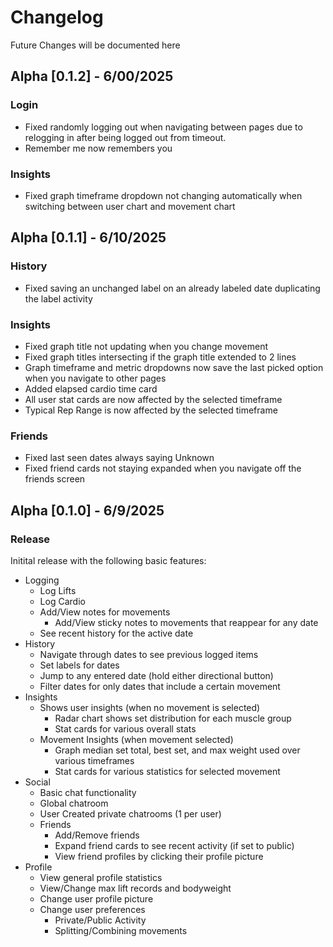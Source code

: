 # Changelog

Future Changes will be documented here

## Alpha [0.1.2] - 6/00/2025

### Login
- Fixed randomly logging out when navigating between pages due to relogging in after being logged out from timeout.
- Remember me now remembers you
### Insights
- Fixed graph timeframe dropdown not changing automatically when switching between user chart and movement chart

## Alpha [0.1.1] - 6/10/2025

### History 
- Fixed saving an unchanged label on an already labeled date duplicating the label activity
### Insights
- Fixed graph title not updating when you change movement
- Fixed graph titles intersecting if the graph title extended to 2 lines
- Graph timeframe and metric dropdowns now save the last picked option when you navigate to other pages
- Added elapsed cardio time card
- All user stat cards are now affected by the selected timeframe
- Typical Rep Range is now affected by the selected timeframe
### Friends
- Fixed last seen dates always saying Unknown
- Fixed friend cards not staying expanded when you navigate off the friends screen 

## Alpha [0.1.0] - 6/9/2025
### Release
Initital release with the following basic features:
- Logging
  - Log Lifts
  - Log Cardio
  - Add/View notes for movements
    - Add/View sticky notes to movements that reappear for any date
  - See recent history for the active date
- History
  - Navigate through dates to see previous logged items
  - Set labels for dates
  - Jump to any entered date (hold either directional button)
  - Filter dates for only dates that include a certain movement
- Insights
  - Shows user insights (when no movement is selected)
    - Radar chart shows set distribution for each muscle group
    - Stat cards for various overall stats
  - Movement Insights (when movement selected)
    - Graph median set total, best set, and max weight used over various timeframes
    - Stat cards for various statistics for selected movement
- Social
  - Basic chat functionality
  - Global chatroom
  - User Created private chatrooms (1 per user)
  - Friends
    - Add/Remove friends
    - Expand friend cards to see recent activity (if set to public)
    - View friend profiles by clicking their profile picture
- Profile
  - View general profile statistics
  - View/Change max lift records and bodyweight
  - Change user profile picture
  - Change user preferences
    - Private/Public Activity
    - Splitting/Combining movements